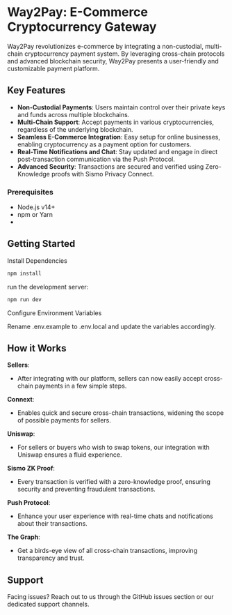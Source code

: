 # Way2Pay: E-Commerce Cryptocurrency Gateway
Way2Pay revolutionizes e-commerce by integrating a non-custodial, multi-chain cryptocurrency payment system. By leveraging cross-chain protocols and advanced blockchain security, Way2Pay presents a user-friendly and customizable payment platform.

## Key Features

- **Non-Custodial Payments**: Users maintain control over their private keys and funds across multiple blockchains.
- **Multi-Chain Support**: Accept payments in various cryptocurrencies, regardless of the underlying blockchain.
- **Seamless E-Commerce Integration**: Easy setup for online businesses, enabling cryptocurrency as a payment option for customers.
- **Real-Time Notifications and Chat**: Stay updated and engage in direct post-transaction communication via the Push Protocol.
- **Advanced Security**: Transactions are secured and verified using Zero-Knowledge proofs with Sismo Privacy Connect.

### Prerequisites

- Node.js v14+
- npm or Yarn
- 
## Getting Started

Install Dependencies

```bash
npm install
```

run the development server:

```bash
npm run dev
```

Configure Environment Variables

Rename .env.example to .env.local and update the variables accordingly.


## How it Works

**Sellers**: 
- After integrating with our platform, sellers can now easily accept cross-chain payments in a few simple steps.

**Connext**: 
- Enables quick and secure cross-chain transactions, widening the scope of possible payments for sellers.

**Uniswap**: 
- For sellers or buyers who wish to swap tokens, our integration with Uniswap ensures a fluid experience.

**Sismo ZK Proof**: 
- Every transaction is verified with a zero-knowledge proof, ensuring security and preventing fraudulent transactions.

**Push Protocol**: 
- Enhance your user experience with real-time chats and notifications about their transactions.

**The Graph**: 
- Get a birds-eye view of all cross-chain transactions, improving transparency and trust.

## Support

Facing issues? Reach out to us through the GitHub issues section or our dedicated support channels.
